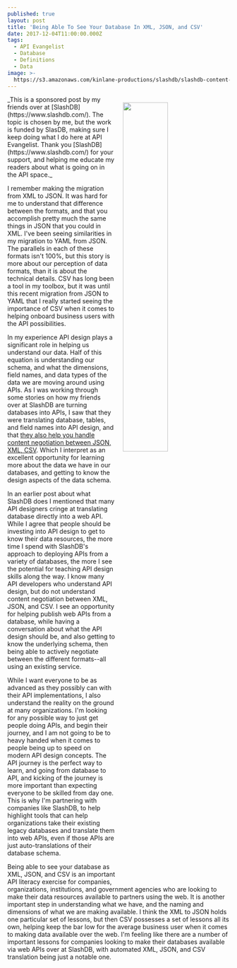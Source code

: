 ```yaml
---
published: true
layout: post
title: 'Being Able To See Your Database In XML, JSON, and CSV'
date: 2017-12-04T11:00:00.000Z
tags:
  - API Evangelist
  - Database
  - Definitions
  - Data
image: >-
  https://s3.amazonaws.com/kinlane-productions/slashdb/slashdb-content-negotiation.png
---
```

<p><a href="https://www.slashdb.com/documentation/api-documentation/"><img src="https://s3.amazonaws.com/kinlane-productions/slashdb/slashdb-content-negotiation.png" align="right" width="45%" style="padding: 15px;" /></a></p>
_This is a sponsored post by my friends over at [SlashDB](https://www.slashdb.com/). The topic is chosen by me, but the work is funded by SlasDB, making sure I keep doing what I do here at API Evangelist. Thank you [SlashDB](https://www.slashdb.com/) for your support, and helping me educate my readers about what is going on in the API space._

I remember making the migration from XML to JSON. It was hard for me to understand that difference between the formats, and that you accomplish pretty much the same things in JSON that you could in XML. I've been seeing similarities in my migration to YAML from JSON. The parallels in each of these formats isn't 100%, but this story is more about our perception of data formats, than it is about the technical details. CSV has long been a tool in my toolbox, but it was until this recent migration from JSON to YAML that I really started seeing the importance of CSV when it comes to helping onboard business users with the API possibilities.

In my experience API design plays a significant role in helping us understand our data. Half of this equation is understanding our schema, and what the dimensions, field names, and data types of the data we are moving around using APIs. As I was working through some stories on how my friends over at SlashDB are turning databases into APIs, I saw that they were translating database, tables, and field names into API design, and that [they also help you handle content negotiation between JSON, XML, CSV](https://www.slashdb.com/documentation/api-documentation/). Which I interpret as an excellent opportunity for learning more about the data we have in our databases, and getting to know the design aspects of the data schema.

In an earlier post about what SlashDB does I mentioned that many API designers cringe at translating database directly into a web API. While I agree that people should be investing into API design to get to know their data resources, the more time I spend with SlashDB's approach to deploying APIs from a variety of databases, the more I see the potential for teaching API design skills along the way. I know many API developers who understand API design, but do not understand content negotiation between XML, JSON, and CSV. I see an opportunity for helping publish web APIs from a database, while having a conversation about what the API design should be, and also getting to know the underlying schema, then being able to actively negotiate between the different formats--all using an existing service.

While I want everyone to be as advanced as they possibly can with their API implementations, I also understand the reality on the ground at many organizations. I'm looking for any possible way to just get people doing APIs, and begin their journey, and I am not going to be to heavy handed when it comes to people being up to speed on modern API design concepts. The API journey is the perfect way to learn, and going from database to API, and kicking of the journey is more important than expecting everyone to be skilled from day one. This is why I'm partnering with companies like SlashDB, to help highlight tools that can help organizations take their existing legacy databases and translate them into web APIs, even if those APIs are just auto-translations of their database schema.

Being able to see your database as XML, JSON, and CSV is an important API literacy exercise for companies, organizations, institutions, and government agencies who are looking to make their data resources available to partners using the web. It is another important step in understanding what we have, and the naming and dimensions of what we are making available. I think the XML to JSON holds one particular set of lessons, but then CSV possesses a set of lessons all its own, helping keep the bar low for the average business user when it comes to making data available over the web. I'm feeling like there are a number of important lessons for companies looking to make their databases available via web APIs over at SlashDB, with automated XML, JSON, and CSV translation being just a notable one.
